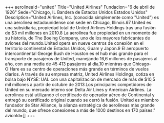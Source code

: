 +++
aerolineaId="united"
Title="United Airlines"
Fundacion="6 de abril de 1926"
Sede="Chicago, IL Bandera de Estados Unidos Estados Unidos"
Description="United Airlines, Inc. (conocida simplemente como "United") es una aerolínea estadounidense con sede en Chicago, Illinois.6​7​ United es una subsidiaria, propiedad total de United Airlines Holdings tras una fusión de $3 mil millones en 2010.8​ La aerolínea fue propiedad en un momento de su historia, de The Boeing Company, uno de los mayores fabricantes de aviones del mundo.United opera en nueve centros de conexión en el territorio continental de Estados Unidos, Guam y Japón.9​ El aeropuerto intercontinental George Bush de Houston es el hub más grande para el transporte de pasajeros de United, manejando 16,6 millones de pasajeros al año, con una media de 45 413 pasajeros al día,10​ mientras que Chicago-O'Hare es su centro de operaciones más grande en términos de vuelos diarios. A través de su empresa matriz, United Airlines Holdings, cotiza en bolsa bajo NYSE: UAL con una capitalización de mercado de más de $10,5 mil millones a partir de octubre de 2013.Los principales competidores de United en su mercado interno son Delta Air Lines y American Airlines. La aerolínea está utilizando el certificado de operador aéreo de Continental y entregó su certificado original cuando se cerró la fusión. United es miembro fundador de Star Alliance, la alianza estratégica de aerolíneas más grande del mundo, que ofrece conexiones a más de 1000 destinos en 170 países."
avionId=[]
+++